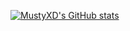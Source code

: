 [![MustyXD's GitHub stats](https://github-readme-stats.vercel.app/api?username=mustyxd&theme=great-gatsby)](https://github.com/mustyxd/github-readme-stats)
